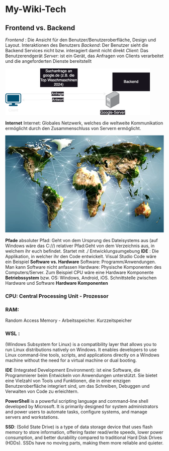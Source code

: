 # **My-Wiki-Tech**
## **Frontend vs. Backend**
*Frontend* : Die Ansicht für den Benutzer/Benutzeroberfläche, Design und Layout. Interaktionen des Benutzers
*Backend*: Der Benutzer sieht die Backend Services nicht bzw. interagiert damit nicht direkt
*Client*: Das Benutzerendgerät
*Server*: ist ein Gerät, das Anfragen von Clients verarbeitet und die angeforderten Dienste bereitstellt


![Client Server Model](./Images/server.png)






**Internet**
Internet: Globales Netzwerk, welches die weltweite Kommunikation ermöglicht durch den Zusammenschluss von Servern ermöglicht.

![Internet](./Internet.png)



**Pfade**
absoluter Pfad: Geht von dem Ursprung des Dateisystems aus (auf Windows wäre das C://)
relativer Pfad:Geht von dem Verzeichnis aus, in welchem ihr euch befindet. Startet mit ./
Entwicklungsumgebung
**IDE**
: Die Applikation, in welcher ihr den Code entwickelt. Visual Studio Code wäre ein Beispiel
**Software vs. Hardware**
Software: Programm/Anwendungen. Man kann Software nicht anfassen
Hardware: Physische Komponenten des Computers/Server. Zum Beispiel CPU wäre eine Hardware Komponente
**Betriebssystem** bzw. OS: Windows, Android, iOS. Schnittstelle zwischen Hardware und Software
**Hardware Komponenten**
### **CPU**: Central Processing Unit - Prozessor

### **RAM**: 
Random Access Memory - Arbeitsspeicher. Kurzzeitspeicher

 ### **WSL** :
  (Windows Subsystem for Linux) is a compatibility layer that allows you to run Linux distributions natively on Windows. It enables developers to use Linux command-line tools, scripts, and applications directly on a Windows machine without the need for a virtual machine or dual booting.

**IDE**
 (Integrated Development Environment):  ist eine Software, die Programmierer beim Entwickeln von Anwendungen unterstützt. Sie bietet eine Vielzahl von Tools und Funktionen, die in einer einzigen Benutzeroberfläche integriert sind, um das Schreiben, Debuggen und Verwalten von Code zu erleichtern.

**PowerShell** 
is a powerful scripting language and command-line shell developed by Microsoft. It is primarily designed for system administrators and power users to automate tasks, configure systems, and manage servers and workstations.

**SSD**: 
(Solid State Drive) is a type of data storage device that uses flash memory to store information, offering faster read/write speeds, lower power consumption, and better durability compared to traditional Hard Disk Drives (HDDs). SSDs have no moving parts, making them more reliable and quieter.
